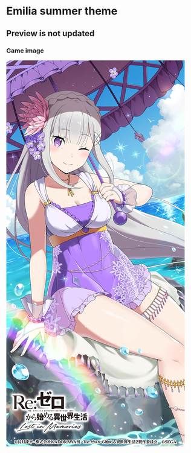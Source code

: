 # Emilia summer theme
## Preview is not updated
### Game image
![image](https://raw.githubusercontent.com/Drownbywind/Aliu-Themes/Emilia_summer_theme/20210809_111031.jpg)

